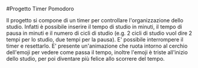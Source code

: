 #Progetto Timer Pomodoro

Il progetto si compone di un timer per controllare l'organizzazione dello studio. 
Infatti è possibile inserire il tempo di studio in minuti, il tempo di pausa in minuti e il numero di cicli di studio (e.g. 2 cicli di studio vuol dire 2 tempi per lo studio, due tempi per la pausa). 
E' possibile interrompere il timer e resettarlo. 
E' presente un'animazione che ruota intorno al cerchio dell'emoji per vedere come passa il tempo, inoltre l'emoji è triste all'inizio dello studio, per poi diventare più felice allo scorrere del tempo.
